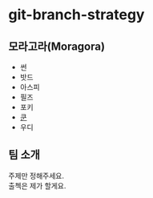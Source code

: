 # git-branch-strategy

## 모라고라(Moragora)
- 썬
- 밧드
- 아스피
- 필즈
- 포키
- [쿤](kun.md)
- 우디

## 팀 소개
주제만 정해주세요.  
출첵은 제가 할게요.  
